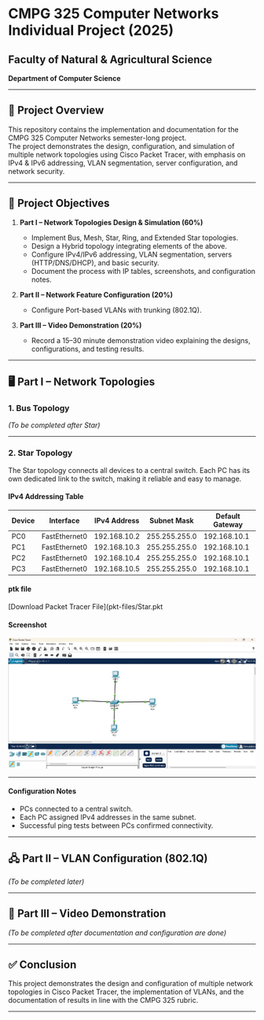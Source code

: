 # CMPG 325 Computer Networks Individual Project (2025)

## Faculty of Natural & Agricultural Science
**Department of Computer Science**

---

## 📌 Project Overview
This repository contains the implementation and documentation for the CMPG 325 Computer Networks semester-long project.  
The project demonstrates the design, configuration, and simulation of multiple network topologies using Cisco Packet Tracer, with emphasis on IPv4 & IPv6 addressing, VLAN segmentation, server configuration, and network security.

---

## 🎯 Project Objectives
1. **Part I – Network Topologies Design & Simulation (60%)**  
   - Implement Bus, Mesh, Star, Ring, and Extended Star topologies.  
   - Design a Hybrid topology integrating elements of the above.  
   - Configure IPv4/IPv6 addressing, VLAN segmentation, servers (HTTP/DNS/DHCP), and basic security.  
   - Document the process with IP tables, screenshots, and configuration notes.  

2. **Part II – Network Feature Configuration (20%)**  
   - Configure Port-based VLANs with trunking (802.1Q).  

3. **Part III – Video Demonstration (20%)**  
   - Record a 15–30 minute demonstration video explaining the designs, configurations, and testing results.  

---

## 🖥 Part I – Network Topologies

### 1. Bus Topology
*(To be completed after Star)*

---

### 2. Star Topology
The Star topology connects all devices to a central switch. Each PC has its own dedicated link to the switch, making it reliable and easy to manage.

#### IPv4 Addressing Table
| Device | Interface | IPv4 Address  | Subnet Mask     | Default Gateway |
|--------|-----------|---------------|-----------------|----------------|
| PC0    | FastEthernet0 | 192.168.10.2 | 255.255.255.0 | 192.168.10.1 |
| PC1    | FastEthernet0 | 192.168.10.3 | 255.255.255.0 | 192.168.10.1 |
| PC2    | FastEthernet0 | 192.168.10.4 | 255.255.255.0 | 192.168.10.1 |
| PC3    | FastEthernet0 | 192.168.10.5 | 255.255.255.0 | 192.168.10.1 |

#### ptk file
[Download Packet Tracer File](pkt-files/Star.pkt

#### Screenshot
![Alt text](./images/Star.jpeg)

________________________________________________________________________________________________________________________
#### Configuration Notes
- PCs connected to a central switch.  
- Each PC assigned IPv4 addresses in the same subnet.  
- Successful ping tests between PCs confirmed connectivity.

---

## 🖧 Part II – VLAN Configuration (802.1Q)
*(To be completed later)*

---

## 🎥 Part III – Video Demonstration
*(To be completed after documentation and configuration are done)*

---

## ✅ Conclusion
This project demonstrates the design and configuration of multiple network topologies in Cisco Packet Tracer, the implementation of VLANs, and the documentation of results in line with the CMPG 325 rubric.

---

